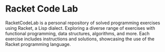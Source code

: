 # Racket Code Lab

RacketCodeLab is a personal repository of solved programming exercises using Racket, a Lisp dialect. Exploring a diverse range of exercises with functional programming, data structures, algorithms, and more. Each exercise includes instructions and solutions, showcasing the use of the Racket programming language.
